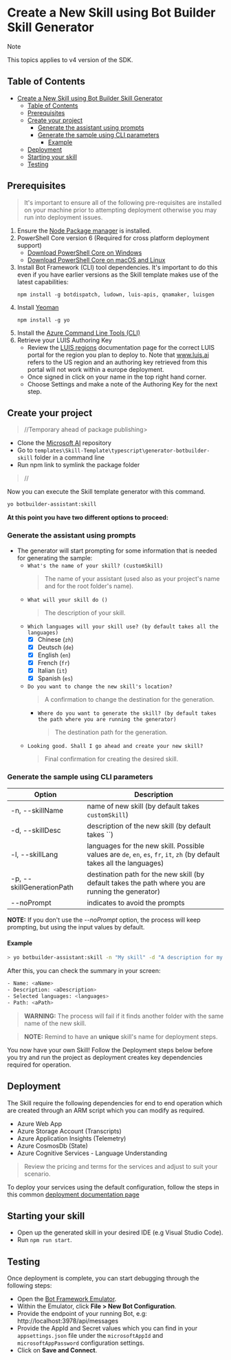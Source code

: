 # Create a New Skill using Bot Builder Skill Generator

> [!NOTE]
> This topics applies to v4 version of the SDK.

## Table of Contents
- [Create a New Skill using Bot Builder Skill Generator](#create-a-new-skill-using-bot-builder-skill-generator)
  - [Table of Contents](#table-of-contents)
  - [Prerequisites](#prerequisites)
  - [Create your project](#create-your-project)
    - [Generate the assistant using prompts](#generate-the-assistant-using-prompts)
    - [Generate the sample using CLI parameters](#generate-the-sample-using-cli-parameters)
      - [Example](#example)
  - [Deployment](#deployment)
  - [Starting your skill](#starting-your-skill)
  - [Testing](#testing)
 
## Prerequisites
> It's important to ensure all of the following pre-requisites are installed on your machine prior to attempting deployment otherwise you may run into deployment issues.

1. Ensure the [Node Package manager](https://nodejs.org/en/) is installed.
2. PowerShell Core version 6 (Required for cross platform deployment support)
   * [Download PowerShell Core on Windows](https://aka.ms/getps6-windows)
   * [Download PowerShell Core on macOS and Linux](https://aka.ms/getps6-linux)
3. Install  Bot Framework (CLI) tool dependencies. It's important to do this even if you have earlier versions as the Skill template makes use of the latest capabilities: 
   ```
   npm install -g botdispatch, ludown, luis-apis, qnamaker, luisgen
   ```
4. Install [Yeoman](http://yeoman.io)
   ```
   npm install -g yo
   ```
5. Install the [Azure Command Line Tools (CLI)](https://docs.microsoft.com/en-us/cli/azure/install-azure-cli-windows?view=azure-cli-latest)
6. Retrieve your LUIS Authoring Key
   - Review the [LUIS regions](https://docs.microsoft.com/en-us/azure/cognitive-services/luis/luis-reference-regions) documentation page for the correct LUIS portal for the region you plan to deploy to. Note that www.luis.ai refers to the US region and an authoring key retrieved from this portal will not work within a europe deployment. 
   - Once signed in click on your name in the top right hand corner.
   - Choose Settings and make a note of the Authoring Key for the next step.

## Create your project

>//Temporary ahead of package publishing>

- Clone the [Microsoft AI](https://github.com/Microsoft/AI) repository
- Go to `templates\Skill-Template\typescript\generator-botbuilder-skill` folder in a command line
- Run npm link to symlink the package folder
>//

Now you can execute the Skill template generator with this command.

```bash
yo botbuilder-assistant:skill
```

**At this point you have two different options to proceed:**

### Generate the assistant using prompts

- The generator will start prompting for some information that is needed for generating the sample:
    - `What's the name of your skill? (customSkill)`
        > The name of your assistant (used also as your project's name and for the root folder's name).
    - `What will your skill do ()`
        > The description of your skill.
    - `Which languages will your skill use? (by default takes all the languages)`
        - [x] Chinese (`zh`)
        - [x] Deutsch (`de`)
        - [x] English (`en`)
        - [x] French (`fr`)
        - [x] Italian (`it`)
        - [x] Spanish (`es`)
    - `Do you want to change the new skill's location?`
        > A confirmation to change the destination for the generation.
        - `Where do you want to generate the skill? (by default takes the path where you are running the generator)`
            > The destination path for the generation.
    - `Looking good. Shall I go ahead and create your new skill?`
        > Final confirmation for creating the desired skill.

### Generate the sample using CLI parameters

| Option                            | Description                                                                                                  |
|-----------------------------------|--------------------------------------------------------------------------------------------------------------|
| -n, --skillName <name>              | name of new skill (by default takes `customSkill`)                                                          |
| -d, --skillDesc <description>       | description of the new skill (by default takes ``) |
| -l, --skillLang <array of languages>| languages for the new skill. Possible values are `de`, `en`, `es`, `fr`, `it`, `zh` (by default takes all the languages)| 
| -p, --skillGenerationPath <path>    | destination path for the new skill (by default takes the path where you are running the generator)            |
| --noPrompt                        | indicates to avoid the prompts                                                                               |

**NOTE:** If you don't use the _--noPrompt_ option, the process will keep prompting, but using the input values by default.

#### Example

```bash
> yo botbuilder-assistant:skill -n "My skill" -d "A description for my new skill" -l "en,es" -p "\aPath" --noPrompt
```

After this, you can check the summary in your screen:
```bash
- Name: <aName>
- Description: <aDescription>
- Selected languages: <languages>
- Path: <aPath>
```

>**WARNING:** The process will fail if it finds another folder with the same name of the new skill.

>**NOTE:** Remind to have an **unique** skill's name for deployment steps. 

You now have your own Skill! Follow the Deployment steps below before you try and run the project as deployment creates key dependencies required for operation.

## Deployment

The Skill require the following dependencies for end to end operation which are created through an ARM script which you can modify as required.

- Azure Web App
- Azure Storage Account (Transcripts)
- Azure Application Insights (Telemetry)
- Azure CosmosDb (State)
- Azure Cognitive Services - Language Understanding

> Review the pricing and terms for the services and adjust to suit your scenario.

To deploy your services using the default configuration, follow the steps in this common [deployment documentation page](/docs/tutorials/assistantandskilldeploymentsteps.md)

## Starting your skill

- Open up the generated skill in your desired IDE (e.g Visual Studio Code).
- Run `npm run start`.

## Testing

Once deployment is complete, you can start debugging through the following steps:
- Open the [Bot Framework Emulator](https://github.com/Microsoft/BotFramework-Emulator). 
- Within the Emulator, click **File > New Bot Configuration**.
- Provide the endpoint of your running Bot, e.g: http://localhost:3978/api/messages
- Provide the AppId and Secret values which you can find in your `appsettings.json` file under the `microsoftAppId` and `microsoftAppPassword` configuration settings.
- Click on **Save and Connect**.